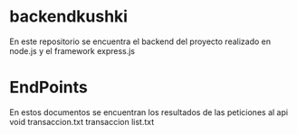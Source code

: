 # backendkushki
En este repositorio se encuentra el backend del proyecto realizado en node.js
y el framework express.js 
# EndPoints
En estos documentos se encuentran los resultados de las peticiones al api
void transaccion.txt
transaccion list.txt
